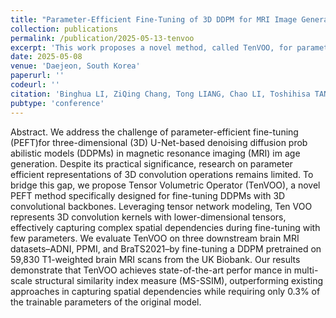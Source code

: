 ```yaml
---
title: "Parameter-Efficient Fine-Tuning of 3D DDPM for MRI Image Generation Using Tensor Networks"
collection: publications
permalink: /publication/2025-05-13-tenvoo
excerpt: 'This work proposes a novel method, called TenVOO, for parameter-efficient fine-tuning in 3D MRI generation tasks.'
date: 2025-05-08
venue: 'Daejeon, South Korea'
paperurl: ''
codeurl: ''
citation: 'Binghua LI, ZiQing Chang, Tong LIANG, Chao LI, Toshihisa TANAKA, Shigeki AOKI, Qibin ZHAO and Zhe SUN .Parameter-Efficient Fine-Tuning of 3D DDPM for MRI Image Generation Using Tensor Networks Parameter-Efficient Fine-Tuning of 3D DDPM for MRI Image Generation Using Tensor Networksz, MICCAI 2025.'
pubtype: 'conference'
---
```




Abstract. We address the challenge of parameter-efficient fine-tuning (PEFT)for three-dimensional (3D) U-Net-based denoising diffusion prob abilistic models (DDPMs) in magnetic resonance imaging (MRI) im age generation. Despite its practical significance, research on parameter efficient representations of 3D convolution operations remains limited. To bridge this gap, we propose Tensor Volumetric Operator (TenVOO), a novel PEFT method specifically designed for fine-tuning DDPMs with 3D convolutional backbones. Leveraging tensor network modeling, Ten VOO represents 3D convolution kernels with lower-dimensional tensors, effectively capturing complex spatial dependencies during fine-tuning with few parameters. We evaluate TenVOO on three downstream brain MRI datasets–ADNI, PPMI, and BraTS2021–by fine-tuning a DDPM pretrained on 59,830 T1-weighted brain MRI scans from the UK Biobank. Our results demonstrate that TenVOO achieves state-of-the-art perfor mance in multi-scale structural similarity index measure (MS-SSIM), outperforming existing approaches in capturing spatial dependencies while requiring only 0.3% of the trainable parameters of the original model.
